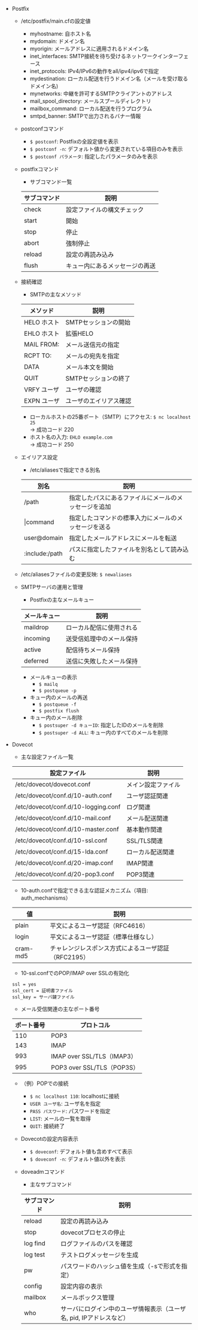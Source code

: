 - Postfix
    - /etc/postfix/main.cfの設定値
        - myhostname: 自ホスト名
        - mydomain: ドメイン名
        - myorigin: メールアドレスに適用されるドメイン名
        - inet_interfaces: SMTP接続を待ち受けるネットワークインターフェース
        - inet_protocols: IPv4/IPv6の動作をall/ipv4/ipv6で指定
        - mydestination: ローカル配送を行うドメイン名（メールを受け取るドメイン名)
        - mynetworks: 中継を許可するSMTPクライアントのアドレス
        - mail_spool_directory: メールスプールディレクトリ
        - mailbox_command: ローカル配送を行うプログラム
        - smtpd_banner: SMTPで出力されるバナー情報
    - postconfコマンド
        - `$ postconf`: Postfixの全設定値を表示
        - `$ postconf -n`: デフォルト値から変更されている項目のみを表示
        - `$ postconf パラメータ`: 指定したパラメータのみを表示
    - postfixコマンド
        - サブコマンド一覧

        | サブコマンド | 説明 |
        | --- | --- |
        | check | 設定ファイルの構文チェック |
        | start | 開始 |
        | stop | 停止 |
        | abort | 強制停止 |
        | reload | 設定の再読み込み |
        | flush | キュー内にあるメッセージの再送 |

    - 接続確認
        - SMTPの主なメソッド

        | メソッド | 説明 |
        | --- | --- |
        | HELO ホスト | SMTPセッションの開始 |
        | EHLO ホスト | 拡張HELO |
        | MAIL FROM: | メール送信元の指定 |
        | RCPT TO: | メールの宛先を指定 |
        | DATA | メール本文を開始 |
        | QUIT | SMTPセッションの終了 |
        | VRFY ユーザ | ユーザの確認 |
        | EXPN ユーザ | ユーザのエイリアス確認 |

        - ローカルホストの25番ポート（SMTP）にアクセス: `$ nc localhost 25`  
        -> 成功コード 220
        - ホスト名の入力: `EHLO example.com`  
        -> 成功コード 250
    
    - エイリアス設定
        - /etc/aliasesで指定できる別名

        | 別名 | 説明 |
        | --- | --- |
        | /path | 指定したパスにあるファイルにメールのメッセージを追加 |
        | \|command | 指定したコマンドの標準入力にメールのメッセージを送る |
        | user@domain | 指定したメールアドレスにメールを転送 |
        | :include:/path | パスに指定したファイルを別名として読み込む |

    - /etc/aliasesファイルの変更反映: `$ newaliases`
    - SMTPサーバの運用と管理
        - Postfixの主なメールキュー

        | メールキュー | 説明 |
        | --- | --- |
        | maildrop | ローカル配信に使用される |
        | incoming | 送受信処理中のメール保持 |
        | active | 配信待ちメール保持 |
        | deferred | 送信に失敗したメール保持 |

        - メールキューの表示
            - `$ mailq`
            - `$ postqueue -p`
        - キュー内のメールの再送
            - `$ postqueue -f`
            - `$ postfix flush`
        - キュー内のメール削除
            - `$ postsuper -d キューID`: 指定したIDのメールを削除
            - `$ postsuper -d ALL`: キュー内のすべてのメールを削除
- Dovecot
    - 主な設定ファイル一覧

    | 設定ファイル | 説明 |
    | --- | --- |
    | /etc/dovecot/dovecot.conf | メイン設定ファイル |
    | /etc/dovecot/conf.d/10-auth.conf | ユーザ認証関連 |
    | /etc/dovecot/conf.d/10-logging.conf | ログ関連 |
    | /etc/dovecot/conf.d/10-mail.conf | メール配送関連 |
    | /etc/dovecot/conf.d/10-master.conf | 基本動作関連 |
    | /etc/dovecot/conf.d/10-ssl.conf | SSL/TLS関連 |
    | /etc/dovecot/conf.d/15-lda.conf | ローカル配送関連 |
    | /etc/dovecot/conf.d/20-imap.conf | IMAP関連 |
    | /etc/dovecot/conf.d/20-pop3.conf | POP3関連 |

    - 10-auth.confで指定できる主な認証メカニズム（項目: auth_mechanisms）

    | 値 | 説明 |
    | --- | --- |
    | plain | 平文によるユーザ認証（RFC4616） |
    | login | 平文によるユーザ認証（標準仕様なし） |
    | cram-md5 | チャレンジレスポンス方式によるユーザ認証（RFC2195） |

    - 10-ssl.confでのPOP/IMAP over SSLの有効化
    ```
    ssl = yes
    ssl_cert = 証明書ファイル
    ssl_key = サーバ鍵ファイル
    ```

    - メール受信関連の主なポート番号

    | ポート番号 | プロトコル |
    | --- | --- |
    | 110 | POP3 |
    | 143 | IMAP |
    | 993 | IMAP over SSL/TLS（IMAP3） |
    | 995 | POP3 over SSL/TLS（POP3S） |

    - （例）POPでの接続
        - `$ nc localhost 110`: localhostに接続
        - `USER ユーザ名`: ユーザ名を指定
        - `PASS パスワード`: パスワードを指定
        - `LIST`: メールの一覧を取得
        - `QUIT`: 接続終了
    - Dovecotの設定内容表示
        - `$ doveconf`: デフォルト値も含めすべて表示
        - `$ doveconf -n`: デフォルト値以外を表示
    - doveadmコマンド
        - 主なサブコマンド

        | サブコマンド | 説明 |
        | --- | --- |
        | reload | 設定の再読み込み |
        | stop | dovecotプロセスの停止 |
        | log find | ログファイルのパスを確認 |
        | log test | テストログメッセージを生成 |
        | pw | パスワードのハッシュ値を生成（-sで形式を指定） |
        | config | 設定内容の表示 |
        | mailbox | メールボックス管理 |
        | who | サーバにログイン中のユーザ情報表示（ユーザ名, pid, IPアドレスなど） |
